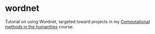 # wordnet

Tutorial on using Wordnet, targeted toward projects in my [Computational methods in the humanities](http://dh.obdurodon.org) course.
